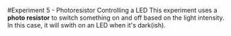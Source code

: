 #Experiment 5 - Photoresistor Controlling a LED
This experiment uses a **photo resistor** to switch something on and off based on the light intensity. In this case, it will swith on an LED when it's dark(ish).
